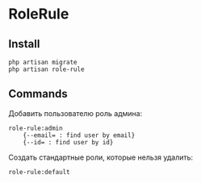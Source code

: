 # RoleRule

## Install

    php artisan migrate
    php artisan role-rule

## Commands

Добавить пользователю роль админа:

    role-rule:admin
        {--email= : find user by email}
        {--id= : find user by id}

Создать стандартные роли, которые нельзя удалить:

    role-rule:default